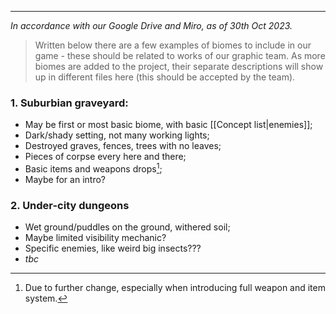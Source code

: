 ___

*In accordance with our Google Drive and Miro, as of 30th Oct 2023.*

>Written below there are a few examples of biomes to include in our game - these should be related to works of our graphic team. As more biomes are added to the project, their separate descriptions will show up in different files here (this should be accepted by the team).

### 1. Suburbian graveyard:

- May be first or most basic biome, with basic [[Concept list|enemies]];
- Dark/shady setting, not many working lights;
- Destroyed graves, fences, trees with no leaves;
- Pieces of corpse every here and there;
- Basic items and weapons drops[^1];
- Maybe for an intro?

### 2. Under-city dungeons

- Wet ground/puddles on the ground, withered soil;
- Maybe limited visibility mechanic?
- Specific enemies, like weird big insects???
- *tbc*


[^1]: Due to further change, especially when introducing full weapon and item system.


